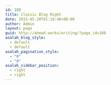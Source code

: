 ```yaml
---
id: 108
title: Classic Blog Right
date: 2015-05-20T01:19:48+00:00
author: Admin
layout: page
guid: http://ahmad.works/writing/?page_id=108
asalah_blog_style:
  - default
  - default
asalah_pagination_style:
  - "0"
  - "0"
asalah_sidebar_position:
  - right
  - right
---
```

